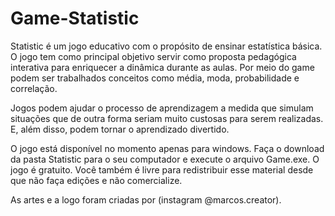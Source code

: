 # Game-Statistic

Statistic é um jogo educativo com o propósito de ensinar estatística básica. O jogo tem como principal objetivo servir como proposta pedagógica interativa para enriquecer a dinâmica durante as aulas. Por meio do game podem ser trabalhados conceitos como média, moda, probabilidade e correlação.

Jogos podem ajudar o processo de aprendizagem a medida que simulam situações que de outra forma seriam muito custosas para serem realizadas. E, além disso, podem tornar o aprendizado divertido.

O jogo está disponível no momento apenas para windows. Faça o download da pasta Statistic para o seu computador e execute o arquivo Game.exe. O jogo é gratuito. Você também é livre para redistribuir esse material desde que não faça edições e não comercialize.

As artes e a logo foram criadas por (instagram @marcos.creator).
